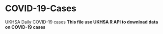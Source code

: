 # COVID-19-Cases
UKHSA Daily COVID-19 cases
**This file use UKHSA R API to download data on COVID-19 cases**
